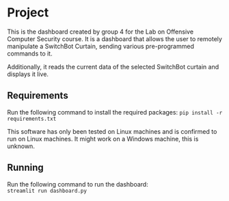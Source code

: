 # Project
This is the dashboard created by group 4 for the Lab on Offensive Computer Security course. It is a dashboard that allows the user to remotely manipulate a SwitchBot Curtain, sending various pre-programmed commands to it.

Additionally, it reads the current data of the selected SwitchBot curtain and displays it live. 

## Requirements
Run the following command to install the required packages:
`pip install -r requirements.txt`

This software has only been tested on Linux machines and is confirmed to run on Linux machines. 
It might work on a Windows machine, this is unknown. 

## Running
Run the following command to run the dashboard:  
`streamlit run dashboard.py` 
